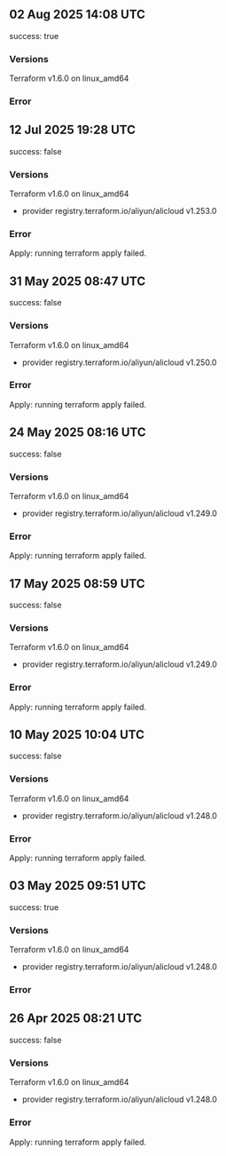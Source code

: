 ## 02 Aug 2025 14:08 UTC

success: true

### Versions

Terraform v1.6.0
on linux_amd64

### Error

## 12 Jul 2025 19:28 UTC

success: false

### Versions

Terraform v1.6.0
on linux_amd64
+ provider registry.terraform.io/aliyun/alicloud v1.253.0

### Error

Apply: running terraform apply failed.
## 31 May 2025 08:47 UTC

success: false

### Versions

Terraform v1.6.0
on linux_amd64
+ provider registry.terraform.io/aliyun/alicloud v1.250.0

### Error

Apply: running terraform apply failed.
## 24 May 2025 08:16 UTC

success: false

### Versions

Terraform v1.6.0
on linux_amd64
+ provider registry.terraform.io/aliyun/alicloud v1.249.0

### Error

Apply: running terraform apply failed.
## 17 May 2025 08:59 UTC

success: false

### Versions

Terraform v1.6.0
on linux_amd64
+ provider registry.terraform.io/aliyun/alicloud v1.249.0

### Error

Apply: running terraform apply failed.
## 10 May 2025 10:04 UTC

success: false

### Versions

Terraform v1.6.0
on linux_amd64
+ provider registry.terraform.io/aliyun/alicloud v1.248.0

### Error

Apply: running terraform apply failed.
## 03 May 2025 09:51 UTC

success: true

### Versions

Terraform v1.6.0
on linux_amd64
+ provider registry.terraform.io/aliyun/alicloud v1.248.0

### Error

## 26 Apr 2025 08:21 UTC

success: false

### Versions

Terraform v1.6.0
on linux_amd64
+ provider registry.terraform.io/aliyun/alicloud v1.248.0

### Error

Apply: running terraform apply failed.
